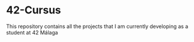 # 42-Cursus
This repository contains all the projects that I am currently developing as a student at 42 Málaga
